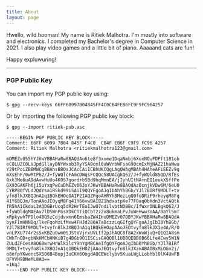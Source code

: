 ```yaml
---
title: About
layout: page
---
```


Hwello, wild hooman! My name is Ritiek Malhotra. I'm mostly into software and
electronics. I completed my Bachelor's degree in Computer Science in 2021.
I also play video games and a little bit of piano. Aaaaand cats are fun!

Happy expluwuring!

--------------------

### PGP Public Key

You can import my PGP public key using:
```console
$ gpg --recv-keys 66FF60997B04845FF4C0CB4FEB6FC9F9FC964257
```

Or by importing the following PGP public key block:
```console
$ gpg --import ritiek-pub.asc
```

```
-----BEGIN PGP PUBLIC KEY BLOCK-----
Comment: 66FF 6099 7B04 845F F4C0  CB4F EB6F C9F9 FC96 4257
Comment: Ritiek Malhotra <ritiekmalhotra123@gmail.com>

mDMEZv055hYJKwYBBAHaRw8BAQdAu6te8f3xume1DqaNmbj6XuxNOuFDPft181ob
eC8LUZC0LVJpdGllayBNYWxob3RyYSA8cml0aWVrbWFsaG90cmExMjNAZ21haWwu
Y29tPoiZBBMWCgBBAhsBBQsJCAcCAiICBhUKCQgLAgQWAgMBAh4HAheAFiEEZv9g
mXsEhF/0wMtP62/J+fyWQlcFAmcDWqsFCQQc58UACgkQ62/J+fyWQld85QD/RfEs
0xk3Me6uA9dAvwHuUo4KOS7gord+bSBd9hqMmnEA/jIyhUItNA+nEQ1eukX5ffPe
GX93GAKFh6j15uYxqPwCuDMEZv06JxYJKwYBBAHaRw8BAQdAzBcnjkVDw6M/6eU0
CYRP80fVLdJQdYsa1RSkd99iSAiI9QQYFgoAJgIbAhYhBGb/YJl7BIRf9MDLT+tv
yfn8lkJXBQJnA1q1BQkEHOeOAIF2IAQZFgoAHRYhBMezLgQ0foDRiF9rheyqM8Fq
41Y6BQJm/TonAAoJEOyqM8Fq41Y66vwBAIBZ1hdxatpXe77F0aqObXdn3VctAQtk
fR5hA1CkdaL3AQDGBrUcq5dR2HrTEoIJwO7ndilvbtNDBBc/IfWxrDNLBgkQ62/J
+fyWQldgMAEAx7lDSWnPGsXDkCTTiQCbT2z2x8ukmaLPvJxWeHww3oAA/0aYl5mT
xRpkywh7FDlo4BQ5zCdjdvxmn6EmsbaZW4IHuDMEZv07DBYJKwYBBAHaRw8BAQdA
bynFImHNNBq/lkeFqoMzLfMxw4FHJd280ATaBczzLqGIfgQYFgoAJgIbIBYhBGb/
YJl7BIRf9MDLT+tvyfn8lkJXBQJnA1q1BQkEHOapAAoJEOtvyfn8lkJX1e4A/R/O
vnLPXU774r2sSxKBZuGwm0SJStVVjrxUVLtf2pJhAQC8f8A2xWvWjuQ+Q1QIA8sm
CWhTnQD+gbNkHMCbHNKiB7g4BGb9O1ISCisGAQQBl1UBBQEBB0B66LfeACwy5W1N
ZULdZFCesA8O6BwrwHnWlkilcY9nYgMBCAeIfgQYFgoAJgIbDBYhBGb/YJl7BIRf
9MDLT+tvyfn8lkJXBQJnA1q1BQkEHOZjAAoJEOtvyfn8lkJXzmABAIBxMiOGo2j/
o8nfpYKwoncSXSO6B4Bopj3uCKH6OogdAQCEWclybv5KuaLWgLLobhblOlK4UwFB
QFVVH9DNeML8AQ==
=1KqJ
-----END PGP PUBLIC KEY BLOCK-----
```

